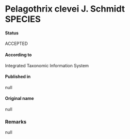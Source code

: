 # Pelagothrix clevei J. Schmidt SPECIES

#### Status
ACCEPTED

#### According to
Integrated Taxonomic Information System

#### Published in
null

#### Original name
null

### Remarks
null